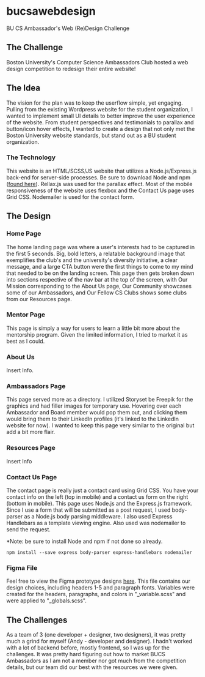 # bucsawebdesign

BU CS Ambassador's Web (Re)Design Challenge

## The Challenge

Boston University's Computer Science Ambassadors Club hosted a web design competition to redesign their entire website!

## The Idea

The vision for the plan was to keep the userflow simple, yet engaging. Pulling from the existing Wordpress website for the student organization, I wanted to implement small UI details to better improve the user experience of the website. From student perspectives and testimonials to parallax and button/icon hover effects, I wanted to create a design that not only met the Boston University website standards, but stand out as a BU student organization.

### The Technology

This website is an HTML/SCSS/JS website that utilizes a Node.js/Express.js back-end for server-side processes. Be sure to download Node and npm ([found here](https://nodejs.org/en/)). Rellax.js was used for the parallax effect. Most of the mobile responsiveness of the website uses flexbox and the Contact Us page uses Grid CSS. Nodemailer is used for the contact form.

## The Design

### Home Page

The home landing page was where a user's interests had to be captured in the first 5 seconds. Big, bold letters, a relatable background image that exemplifies the club's and the university's diversity initiative, a clear message, and a large CTA button were the first things to come to my mind that needed to be on the landing screen. This page then gets broken down into sections respective of the nav bar at the top of the screen, with Our Mission corresponding to the About Us page, Our Community showcases some of our Ambassadors, and Our Fellow CS Clubs shows some clubs from our Resources page.

### Mentor Page

This page is simply a way for users to learn a little bit more about the mentorship program. Given the limited information, I tried to market it as best as I could.

### About Us

Insert Info.

### Ambassadors Page

This page served more as a directory. I utilized Storyset be Freepik for the graphics and had filler images for temporary use. Hovering over each Ambassador and Board member would pop them out, and clicking them would bring them to their LinkedIn profiles (it's linked to the LinkedIn website for now). I wanted to keep this page very similar to the original but add a bit more flair.

### Resources Page

Insert Info

### Contact Us Page

The contact page is really just a contact card using Grid CSS. You have your contact info on the left (top in mobile) and a contact us form on the right (bottom in mobile). This page uses Node.js and the Express.js framework. Since I use a form that will be submitted as a post request, I used body-parser as a Node.js body parsing middleware. I also used Express Handlebars as a template viewing engine. Also used was nodemailer to send the request.

*Note: be sure to install Node and npm if not done so already.

```terminal
npm install --save express body-parser express-handlebars nodemailer
```

### Figma File

Feel free to view the Figma prototype designs [here](https://www.figma.com/file/MnobzBu6fMPMuvJgLRbloh/BU-CS-Ambassadors-Web?node-id=0%3A1). This file contains our design choices, including headers 1-5 and paragraph fonts. Variables were created for the headers, paragraphs, and colors in "_variable.scss" and were applied to "_globals.scss".

## The Challenges

As a team of 3 (one developer + designer, two designers), it was pretty much a grind for myself (Andy - developer and designer). I hadn't worked with a lot of backend before, mostly frontend, so I was up for the challenges. It was pretty hard figuring out how to market BUCS Ambassadors as I am not a member nor got much from the competition details, but our team did our best with the resources we were given.

